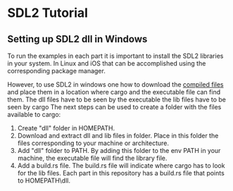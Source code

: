# SDL2 Tutorial

## Setting up SDL2 dll in Windows

To run the examples in each part it is important to install the SDL2 libraries in your
system. In Linux and iOS that can be accomplished using the corresponding package manager.

However, to use SDL2 in windows one how to download the 
[compiled files](https://www.libsdl.org/download-2.0.php) and place them
in a location where cargo and the executable file can find them. The dll files have to 
be seen by the executable the lib files have to be seen by cargo
The next steps can be used to create a folder with the files available to cargo:

1. Create "dll" folder in HOMEPATH.
2. Download and extract dll and lib files in folder. Place in this folder the files 
corresponding to your machine or architecture.
3. Add "dll" folder to PATH. By adding this folder to the env PATH in your machine, 
the executable file will find the library file.
4. Add a build.rs file. The build.rs file will indicate where cargo has to look for the 
lib files. Each part in this repository has a build.rs file that points to HOMEPATH\dll. 

